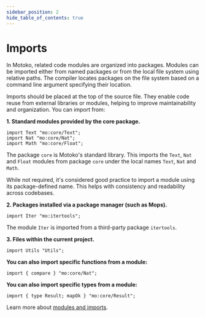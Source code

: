 ```yaml
---
sidebar_position: 2
hide_table_of_contents: true
---
```


# Imports

In Motoko, related code modules are organized into packages. Modules can be imported either from named packages or from the local file system using relative paths. The compiler locates packages on the file system based on a command line argument specifying their location.

Imports should be placed at the top of the source file. They enable code reuse from external libraries or modules, helping to improve maintainability and organization. You can import from:

**1. Standard modules provided by the core package.**

```motoko no-repl
import Text "mo:core/Text";
import Nat "mo:core/Nat";
import Math "mo:core/Float";
```

The package `core` is Motoko's standard library.
This imports the `Text`, `Nat` and `Float` modules from package `core` under the local names `Text`, `Nat` and `Math`.

While not required, it's considered good practice to import a module using its package-defined name. This helps with consistency and readability across codebases.

**2. Packages installed via a package manager (such as Mops).**

```motoko no-repl
import Iter "mo:itertools";
```

The module `Iter` is imported from a third-party package `itertools`.

**3. Files within the current project.**

```motoko no-repl
import Utils "Utils";
```

**You can also import specific functions from a module:**

```motoko no-repl
import { compare } "mo:core/Nat";
```

**You can also import specific types from a module:**

```motoko no-repl
import { type Result; mapOk } "mo:core/Result";
```

Learn more about [modules and imports](https://internetcomputer.org/docs/motoko/fundamentals/basic-syntax/imports).
